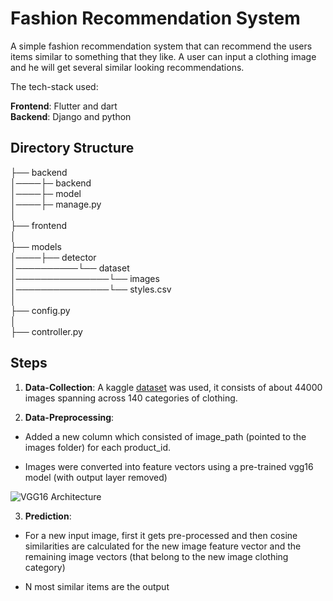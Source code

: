 
# Fashion Recommendation System

A simple fashion recommendation system that can recommend the users items similar to something that they like. A user can input a clothing image and he will get several similar looking recommendations.

The tech-stack used:

**Frontend**: Flutter and dart <br>
**Backend**: Django and python



## Directory Structure

├── backend <br>
│────├─ backend <br>
│────├─ model <br>
│────├─ manage.py <br>
│   
├── frontend <br>
│   
├── models <br>
│────├── detector <br>
│──────────└── dataset <br>
│───────────────└── images <br>
│───────────────└── styles.csv <br>
│     
├── config.py <br>
│   
├── controller.py <br>
## Steps

1. **Data-Collection**: A kaggle [dataset](https://www.kaggle.com/datasets/paramaggarwal/fashion-product-images-small) was used, it consists of about 44000 images spanning across 140 categories of clothing.

2. **Data-Preprocessing**: 

- Added a new column which consisted of image_path (pointed to the images folder) for each product_id.

- Images were converted into feature vectors using a pre-trained vgg16 model (with output layer removed)

![VGG16 Architecture](https://media.geeksforgeeks.org/wp-content/uploads/20200219152327/conv-layers-vgg16.jpg)


3. **Prediction**:

- For a new input image, first it gets pre-processed and then cosine similarities are calculated for the new image feature vector and the remaining image vectors (that belong to the new image clothing category)

- N most similar items are the output

